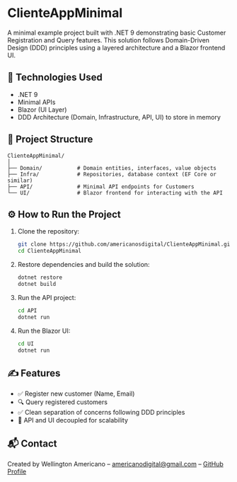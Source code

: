 # ClienteAppMinimal

A minimal example project built with .NET 9 demonstrating basic Customer Registration and Query features. This solution follows Domain-Driven Design (DDD) principles using a layered architecture and a Blazor frontend UI.

## 🚀 Technologies Used

- .NET 9
- Minimal APIs
- Blazor (UI Layer)
- DDD Architecture (Domain, Infrastructure, API, UI) to store in memory

## 📁 Project Structure

```
ClienteAppMinimal/
│
├── Domain/           # Domain entities, interfaces, value objects
├── Infra/            # Repositories, database context (EF Core or similar)
├── API/              # Minimal API endpoints for Customers
└── UI/               # Blazor frontend for interacting with the API
```

## ⚙️ How to Run the Project

1. Clone the repository:
   ```bash
   git clone https://github.com/americanosdigital/ClienteAppMinimal.git
   cd ClienteAppMinimal
   ```

2. Restore dependencies and build the solution:
   ```bash
   dotnet restore
   dotnet build
   ```

3. Run the API project:
   ```bash
   cd API
   dotnet run
   ```

4. Run the Blazor UI:
   ```bash
   cd UI
   dotnet run
   ```

## ✍️ Features

- ✅ Register new customer (Name, Email)
- 🔍 Query registered customers
- ✅ Clean separation of concerns following DDD principles
- 🔄 API and UI decoupled for scalability

## 📬 Contact

Created by Wellington Americano 
– [americanodigital@gmail.com](mailto:americanodigital@gmail.com)
– [GitHub Profile](https://github.com/americanosdigital)
